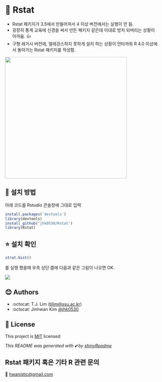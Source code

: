 # :yellow_heart: Rstat 

- Rstat 패키지가 3.5에서 만들어져서 4 이상 버전에서는 실행이 안 됨. <br>
- 굉장히 통계 교육에 신경을 써서 만든 패키지 같은데 이대로 방치 되버리는 상황이 아까움. :+1:
- 구형 레거시 버전에, 엘레강스하지 못하게 설치 하는 상황이 안타까워 R 4.0 이상에서 돌아가는 Rstat 패키지를 작성함.

<img src ='https://user-images.githubusercontent.com/6457691/81569878-d0980a00-93da-11ea-907f-0a8049a1b990.jpg' width = '400'>

## :wrench: 설치 방법 

아래 코드를 Rstudio 콘솔창에 그대로 입력

```R
install.packages('devtools')
library(devtools)
install_github('jhk0530/Rstat')
library(Rstat)
```

## :star: 설치 확인

```R
strat.hist()
```
를 실행 했을때 우측 상단 쯤에 다음과 같은 그림이 나오면 OK.

<img src='https://user-images.githubusercontent.com/6457691/81809159-dd903700-955b-11ea-980f-9645358a2fe6.png'>


## :blush: Authors
* :octocat: T.J. Lim (tjlim@ssu.ac.kr)
* :octocat: Jinhwan Kim [@jhk0530](http://github.com/jhk0530) 

## :memo: License
This project is [MIT](https://opensource.org/licenses/MIT) licensed

*This README was generated with :two_hearts: by [shinyReadme](http://github.com/jhk0530/shinyReadme)*

## Rstat 패키지 혹은 기타 R 관련 문의 
:email: hwanistic@gmail.com
